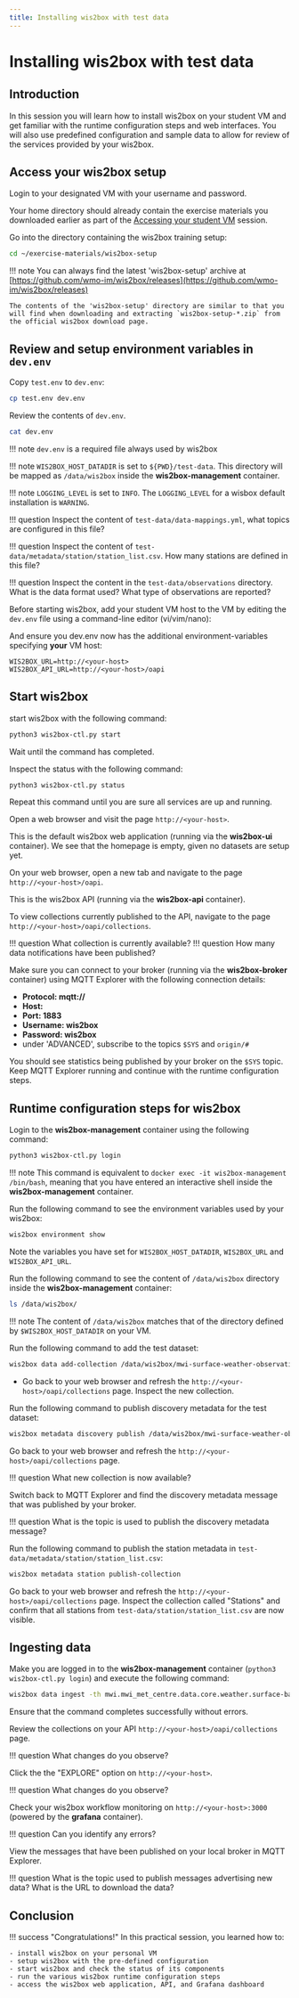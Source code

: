 ```yaml
---
title: Installing wis2box with test data
---
```


#  Installing wis2box with test data

## Introduction

In this session you will learn how to install wis2box on your student VM and get familiar with the runtime configuration steps and web interfaces. You will also use predefined configuration and sample data to allow for review of the services provided by your wis2box.

## Access your wis2box setup

Login to your designated VM with your username and password.

Your home directory should already contain the exercise materials you downloaded earlier as part of the [Accessing your student VM](../practical-sessions/access-your-student-vm.md) session.

Go into the directory containing the wis2box training setup:

```bash
cd ~/exercise-materials/wis2box-setup
```

!!! note
    You can always find the latest 'wis2box-setup' archive at [https://github.com/wmo-im/wis2box/releases](https://github.com/wmo-im/wis2box/releases)

    The contents of the 'wis2box-setup' directory are similar to that you will find when downloading and extracting `wis2box-setup-*.zip` from the official wis2box download page.

## Review and setup environment variables in `dev.env`

Copy `test.env` to `dev.env`:

```bash
cp test.env dev.env
```

Review the contents of `dev.env`.

```bash
cat dev.env
```

!!! note
    `dev.env` is a required file always used by wis2box

!!! note
    `WIS2BOX_HOST_DATADIR` is set to `${PWD}/test-data`.  This directory will be mapped as `/data/wis2box` inside the **wis2box-management** container.

!!! note
    ``LOGGING_LEVEL`` is set to ``INFO``.  The ``LOGGING_LEVEL`` for a wisbox default installation is ``WARNING``.

!!! question
    Inspect the content of `test-data/data-mappings.yml`, what topics are configured in this file?

!!! question
    Inspect the content of `test-data/metadata/station/station_list.csv`.  How many stations are defined in this file?

!!! question
    Inspect the content in the `test-data/observations` directory.  What is the data format used?  What type of observations are reported?

Before starting wis2box, add your student VM host to the VM by editing the `dev.env` file using a command-line editor (vi/vim/nano):

And ensure you dev.env now has the additional environment-variables specifying **your** VM host:

```
WIS2BOX_URL=http://<your-host>
WIS2BOX_API_URL=http://<your-host>/oapi
```

## Start wis2box

start wis2box with the following command:

```bash
python3 wis2box-ctl.py start
```

Wait until the command has completed.

Inspect the status with the following command:

```bash
python3 wis2box-ctl.py status
```

Repeat this command until you are sure all services are up and running.

Open a web browser and visit the page `http://<your-host>`.

This is the default wis2box web application (running via the **wis2box-ui** container).  We see that the homepage is empty, given no datasets are setup yet.

On your web browser, open a new tab and navigate to the page `http://<your-host>/oapi`.

This is the wis2box API (running via the **wis2box-api** container).

To view collections currently published to the API, navigate to the page `http://<your-host>/oapi/collections`.

!!! question
     What collection is currently available?
!!! question
    How many data notifications have been published?

Make sure you can connect to your broker (running via the **wis2box-broker** container) using MQTT Explorer with the following connection details:

- **Protocol: mqtt://**
- **Host: <your-host>**
- **Port: 1883**
- **Username: wis2box**
- **Password: wis2box**
- under 'ADVANCED', subscribe to the topics `$SYS` and `origin/#`

You should see statistics being published by your broker on the `$SYS` topic. Keep MQTT Explorer running and continue with the runtime configuration steps.

## Runtime configuration steps for wis2box

Login to the **wis2box-management** container using the following command:

```bash
python3 wis2box-ctl.py login
```

!!! note
    This command is equivalent to `docker exec -it wis2box-management /bin/bash`, meaning that you have entered an interactive shell inside the **wis2box-management** container.

Run the following command to see the environment variables used by your wis2box:

```bash
wis2box environment show
```

Note the variables you have set for `WIS2BOX_HOST_DATADIR`, `WIS2BOX_URL` and `WIS2BOX_API_URL`.

Run the following command to see the content of `/data/wis2box` directory inside the **wis2box-management** container:

```bash
ls /data/wis2box/
```

!!! note
    The content of `/data/wis2box` matches that of the directory defined by `$WIS2BOX_HOST_DATADIR` on your VM.

Run the following command to add the test dataset:

```bash
wis2box data add-collection /data/wis2box/mwi-surface-weather-observations.yml
```

- Go back to your web browser and refresh the `http://<your-host>/oapi/collections` page.  Inspect the new collection.

Run the following command to publish discovery metadata for the test dataset:

```bash
wis2box metadata discovery publish /data/wis2box/mwi-surface-weather-observations.yml
```

Go back to your web browser and refresh the `http://<your-host>/oapi/collections` page.

!!! question
    What new collection is now available?


Switch back to MQTT Explorer and find the discovery metadata message that was published by your broker.

!!! question
    What is the topic is used to publish the discovery metadata message?

Run the following command to publish the station metadata in `test-data/metadata/station/station_list.csv`:

```bash
wis2box metadata station publish-collection
```

Go back to your web browser and refresh the `http://<your-host>/oapi/collections` page. Inspect the collection called "Stations" and confirm that all stations from `test-data/station/station_list.csv` are now visible.

## Ingesting data

Make you are logged in to the **wis2box-management** container (`python3 wis2box-ctl.py login`) and execute the following command:

```bash
wis2box data ingest -th mwi.mwi_met_centre.data.core.weather.surface-based-observations.synop -p /data/wis2box/observations/malawi/
```

Ensure that the command completes successfully without errors.

Review the collections on your API `http://<your-host>/oapi/collections` page.

!!! question
    What changes do you observe?

Click the the "EXPLORE" option on `http://<your-host>`.

!!! question
    What changes do you observe?

Check your wis2box workflow monitoring on `http://<your-host>:3000` (powered by the **grafana** container).

!!! question
    Can you identify any errors?

View the messages that have been published on your local broker in MQTT Explorer.

!!! question
    What is the topic used to publish messages advertising new data? What is the URL to download the data?

## Conclusion

!!! success "Congratulations!"
    In this practical session, you learned how to:

    - install wis2box on your personal VM
    - setup wis2box with the pre-defined configuration
    - start wis2box and check the status of its components
    - run the various wis2box runtime configuration steps
    - access the wis2box web application, API, and Grafana dashboard
